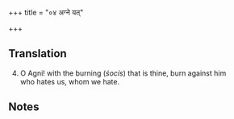 +++
title = "०४ अग्ने यत्"

+++
## Translation
4. O Agni! with the burning (*śocís*) that is thine, burn against him  
who hates us, whom we hate.

## Notes

